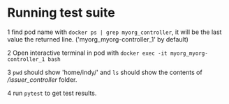 # Running test suite    

1 find pod name with `docker ps | grep myorg_controller`, it will be the last value the returned line. ('myorg_myorg-controller_1' by default)

2 Open interactive terminal in pod with `docker exec -it myorg_myorg-controller_1 bash` 

3 `pwd` should show 'home/indy/' and `ls` should show the contents of  _/issuer_controller_ folder.

4 run `pytest` to get test results.